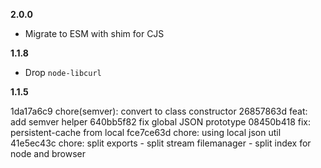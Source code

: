 <!--  malfunction keyboard 5 6 ^ % -->

**2.0.0**
- Migrate to ESM with shim for CJS

**1.1.8**

- Drop `node-libcurl`

**1.1.5**

1da17a6c9 chore(semver): convert to class constructor
26857863d feat: add semver helper
640bb5f82 fix global JSON prototype
08450b418 fix: persistent-cache from local
fce7ce63d chore: using local json util
41e5ec43c chore: split exports - split stream filemanager - split index for node and browser
